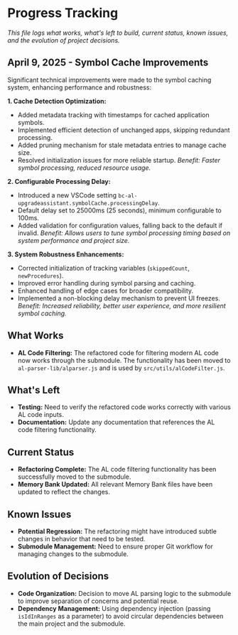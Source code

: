 # Progress Tracking

_This file logs what works, what's left to build, current status, known issues, and the evolution of project decisions._

## April 9, 2025 - Symbol Cache Improvements

Significant technical improvements were made to the symbol caching system, enhancing performance and robustness:

**1. Cache Detection Optimization:**

- Added metadata tracking with timestamps for cached application symbols.
- Implemented efficient detection of unchanged apps, skipping redundant processing.
- Added pruning mechanism for stale metadata entries to manage cache size.
- Resolved initialization issues for more reliable startup.
  _Benefit: Faster symbol processing, reduced resource usage._

**2. Configurable Processing Delay:**

- Introduced a new VSCode setting `bc-al-upgradeassistant.symbolCache.processingDelay`.
- Default delay set to 25000ms (25 seconds), minimum configurable to 100ms.
- Added validation for configuration values, falling back to the default if invalid.
  _Benefit: Allows users to tune symbol processing timing based on system performance and project size._

**3. System Robustness Enhancements:**

- Corrected initialization of tracking variables (`skippedCount`, `newProcedures`).
- Improved error handling during symbol parsing and caching.
- Enhanced handling of edge cases for broader compatibility.
- Implemented a non-blocking delay mechanism to prevent UI freezes.
  _Benefit: Increased reliability, better user experience, and more resilient symbol caching._

## What Works

- **AL Code Filtering:** The refactored code for filtering modern AL code now works through the submodule. The functionality has been moved to `al-parser-lib/alparser.js` and is used by `src/utils/alCodeFilter.js`.

## What's Left

- **Testing:** Need to verify the refactored code works correctly with various AL code inputs.
- **Documentation:** Update any documentation that references the AL code filtering functionality.

## Current Status

- **Refactoring Complete:** The AL code filtering functionality has been successfully moved to the submodule.
- **Memory Bank Updated:** All relevant Memory Bank files have been updated to reflect the changes.

## Known Issues

- **Potential Regression:** The refactoring might have introduced subtle changes in behavior that need to be tested.
- **Submodule Management:** Need to ensure proper Git workflow for managing changes to the submodule.

## Evolution of Decisions

- **Code Organization:** Decision to move AL parsing logic to the submodule to improve separation of concerns and potential reuse.
- **Dependency Management:** Using dependency injection (passing `isIdInRanges` as a parameter) to avoid circular dependencies between the main project and the submodule.
